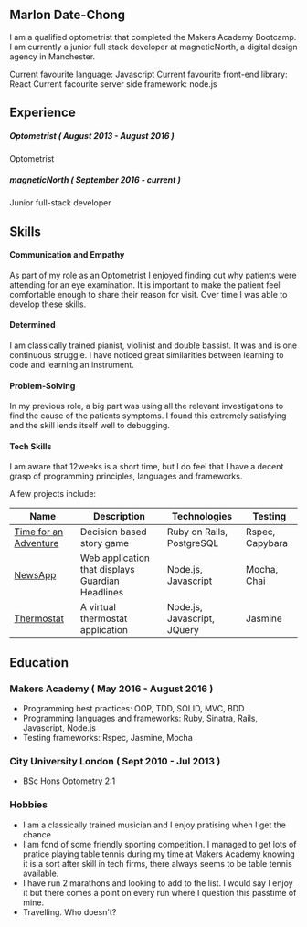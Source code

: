 ## Marlon Date-Chong

I am a qualified optometrist that completed the Makers Academy Bootcamp. I am currently a junior full stack developer at magneticNorth, a digital design agency in Manchester.

Current favourite language: Javascript
Current favourite front-end library: React
Current facourite server side framework: node.js

## Experience

##### Optometrist ( August 2013 - August 2016 )
Optometrist

##### magneticNorth ( September 2016 - current )
Junior full-stack developer

## Skills

#### Communication and Empathy

As part of my role as an Optometrist I enjoyed finding out why patients were attending for an eye examination. It is important to make the patient feel comfortable enough to share their reason for visit. Over time I was able to develop these skills.


#### Determined

I am classically trained pianist, violinist and double bassist. It was and is one continuous struggle. I have noticed great similarities between learning to code and learning an instrument.

#### Problem-Solving

In my previous role, a big part was using all the relevant investigations to find the cause of the patients symptoms. I found this extremely satisfying and the skill lends itself well to debugging.

#### Tech Skills

I am aware that 12weeks is a short time, but I do feel that I have a decent grasp of programming principles, languages and frameworks.

A few projects include:

| Name                                                   | Description                                                | Technologies                   | Testing         |
|      ---------------------------------------           | -------------------                                        | ----------------------         | ------------    |
| [Time for an Adventure](https://github.com/lomlo/TFAA) | Decision based story game                                  | Ruby on Rails, PostgreSQL | Rspec, Capybara |
| [NewsApp](https://github.com/marlondc/newsApp)         | Web application that displays Guardian Headlines           | Node.js, Javascript            | Mocha, Chai     |
| [Thermostat](https://github.com/marlondc/thermostat)   | A virtual thermostat application                           | Node.js, Javascript, JQuery    | Jasmine         |  



## Education

### Makers Academy ( May 2016 - August 2016 )


- Programming best practices: OOP, TDD, SOLID, MVC, BDD
- Programming languages and frameworks: Ruby, Sinatra, Rails, Javascript, Node.js
- Testing frameworks: Rspec, Jasmine, Mocha

### City University London ( Sept 2010 - Jul 2013 )

- BSc Hons Optometry 2:1

### Hobbies

- I am a classically trained musician and I enjoy pratising when I get the chance
- I am fond of some friendly sporting competition. I managed to get lots of pratice playing table tennis during my time at Makers Academy knowing it is a sort after skill in tech firms, there always seems to be table tennis available.
- I have run 2 marathons and looking to add to the list. I would say I enjoy it but there comes a point on every run where I question this passtime of mine.
- Travelling. Who doesn't?
